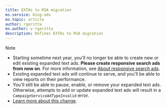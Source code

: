 ```yaml
---
title: EXTAs to RSA migration
ms.service: bing-ads
ms.topic: article
author: rgaritta
ms.author: v-rgaritta
description: Defines EXTAs to RSA migration
---
```


> [!NOTE]
>
> * Starting sometime next year, you'll no longer be able to create new or edit existing expanded text ads. **Please create responsive search ads from now on**. For more information, see [About responsive search ads](https://help.ads.microsoft.com/#apex/ads/en/60037).
> * Existing expanded text ads will continue to serve, and you'll be able to view reports on their performance.  
> * You'll still be able to pause, enable, or remove your expanded text ads. Otherwise, attempts to add or update expanded text ads will result in a `CampaignServiceAdTypeInvalid` error.
> * [Learn more about this change](https://about.ads.microsoft.com/en-us/blog/post/august-2022/you-have-5-additional-months-to-migrate-to-responsive-search-ads-deadline-extended-to-february-1-2023).
